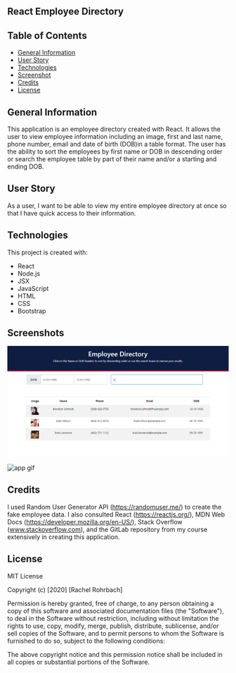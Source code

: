 ## React Employee Directory

## Table of Contents
* [General Information](#general-information)
* [User Story](user-story)
* [Technologies](#technologies)
* [Screenshot](#screenshot)
* [Credits](#credits)
* [License](#license)

## General Information
This application is an employee directory created with React. It allows the user to view employee information including an image, first and last name, phone number, email and date of birth (DOB)in a table format. The user has the ability to sort the employees by first name or DOB in descending order or search the employee table by part of their name and/or a starting and ending DOB.  

## User Story
As a user, I want to be able to view my entire employee directory at once so that I have quick access to their information.

## Technologies
This project is created with: 
* React 
* Node.js 
* JSX
* JavaScript
* HTML
* CSS
* Bootstrap

## Screenshots
![app screenshot](./public/assets/images/app-screenshot.png)

![app gif](./public/assets/images/app-demo.gif)


## Credits
I used Random User Generator API (https://randomuser.me/) to create the fake employee data. I also consulted React (https://reactjs.org/), MDN Web Docs (https://developer.mozilla.org/en-US/), Stack Overflow (www.stackoverflow.com), and the GitLab repository from my course extensively in creating this application. 

## License
MIT License

Copyright (c) [2020] [Rachel Rohrbach]

Permission is hereby granted, free of charge, to any person obtaining a copy
of this software and associated documentation files (the "Software"), to deal
in the Software without restriction, including without limitation the rights
to use, copy, modify, merge, publish, distribute, sublicense, and/or sell
copies of the Software, and to permit persons to whom the Software is
furnished to do so, subject to the following conditions:

The above copyright notice and this permission notice shall be included in all
copies or substantial portions of the Software.